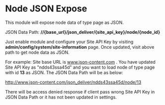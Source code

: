 # Node JSON Expose
This module will expose node data of type page as JSON.

JSON Data Path: **//{base_url}/json_deliver/{site_api_key}/node/{node_id}**

Just enable module and configure your Site API Key by visiting **admin/config/system/site-information** page. Once updated, visit above path to get node data as JSON.

For example: Site base URL is www.json-content.com . You have updated Site API Key as "ndds43ssa45d" and you want to load node of type page with id **13** as JSON. The JSON Data Path will be as below:

http://www.json-content.com/json_deliver/ndds43ssa45d/node/13

There will be access denied response if client pass wrong Site API Key in JSON Data Path or it has not been updated in settings.
